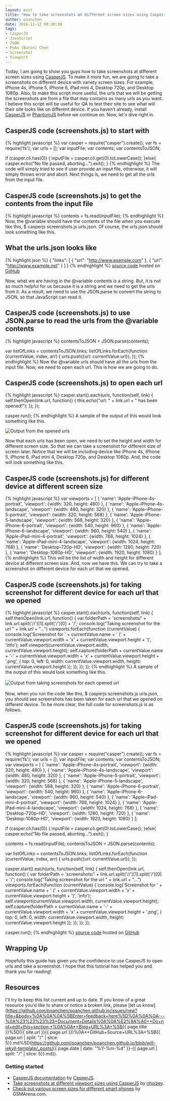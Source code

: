 ```yaml
---
layout: post
title: "How to take screenshots at different screen sizes using CasperJS?"
author: poanchen
date: 2016-11-12 08:30:30
tags:
- CasperJS
- JavaScript
- JSON
- PoAn (Baron) Chen
- Screenshot
- Viewport
---
```

Today, I am going to show you guys how to take screenshots at different screen sizes using [CasperJS](http://casperjs.org/). To make it more fun, we are going to take a screenshots on different device with variety screen sizes. For example, iPhone 4s, iPhone 5, iPhone 6, iPad mini 4, Desktop 720p, and Desktop 1080p. Also, to make this script more useful, the urls that we will be getting the screenshots are from a file that may contains as many urls as you want. I believe this script will be useful for QA to test their site to see what will their site looks like on different device. If you haven't already, install [CasperJS](http://casperjs.org/) or [PhantomJS](http://phantomjs.org/) before we continue on. Now, let's dive right in.

## CasperJS code (screenshots.js) to start with
{% highlight javascript %}
  var casper = require("casper").create();
  var fs = require('fs');
  var urls = [];
  var inputFile;
  var contents;
  var contentsToJSON;

  if (casper.cli.has(0)) {
    inputFile = casper.cli.get(0).toLowerCase();
  }else{
    casper.echo("No file passed, aborting...").exit();
  }
{% endhighlight %}
The code will simply tried to see if user provide an input file, otherwise, it will simply throws error and abort. Next things is, we need to get all the urls from the input file.

## CasperJS code (screenshots.js) to get the contents from the input file
{% highlight javascript %}
  contents = fs.read(inputFile);
{% endhighlight %}
Now, the @variable should have the contents of the file when you execute like this, $ casperjs screenshots.js urls.json. Of course, the urls.json should look something like this.

## What the urls.json looks like
{% highlight json %}
  {
    "links": [
      {
        "url": "http://www.example.com"
      },
      {
        "url": "http://www.example.net"
      }
    ]
  }
{% endhighlight %}
<a href="https://github.com/poanchen/code-for-blog/blob/master/2016/11/12/how-to-take-screenshots-at-different-screen-sizes-using-casperjs/urls.json" target="_blank">source code</a> hosted on <a href="https://github.com" target="_blank">GitHub</a>

Now, what we are having in the @variable contents is a string. But, it is not so much helpful for us because it is a string and we need to get the urls from it. As a result, we need to use the JSON.parse to convert the string to JSON, so that JavaScript can read it.

## CasperJS code (screenshots.js) to use JSON.parse to read the urls from the @variable contents
{% highlight javascript %}
  contentsToJSON = JSON.parse(contents);

  var listOfLinks = contentsToJSON.links;
  listOfLinks.forEach(function (currentValue, index, arr) {
    urls.push({url: currentValue.url});
  });
{% endhighlight %}
Now the @variable urls should have all the urls from the input file. Now, we need to open each url. This is how we are going to do.

## CasperJS code (screenshots.js) to open each url
{% highlight javascript %}
  casper.start().each(urls, function(self, link) {
    self.thenOpen(link.url, function() {
      this.echo("url: " + link.url + " has been opened!");
    });
  });

  casper.run();
{% endhighlight %}
A sample of the output of this would look something like this.

<img src="/img/2016/11/12/how-to-take-screenshots-at-different-screen-sizes-using-casperjs/outputFromOpenedUrls.PNG" alt="Output from the opened urls">

Now that each urls has been open, we need to set the height and width for different screen size. So that we can take a screenshot for different size of screen later. Notice that we will be including device like iPhone 4s, iPhone 5, iPhone 6, iPad mini 4, Desktop 720p, and Desktop 1080p. And, the code will look something like this.

## CasperJS code (screenshots.js) for different device at different screen size
{% highlight javascript %}
  var viewports = [
    {
      'name': 'Apple-iPhone-4s-portrait',
      'viewport': {width: 320, height: 480}
    },
    {
      'name': 'Apple-iPhone-4s-landscape',
      'viewport': {width: 480, height: 320}
    },
    {
      'name': 'Apple-iPhone-5-portrait',
      'viewport': {width: 320, height: 568}
    },
    {
      'name': 'Apple-iPhone-5-landscape',
      'viewport': {width: 568, height: 320}
    },
    {
      'name': 'Apple-iPhone-6-portrait',
      'viewport': {width: 540, height: 960}
    },
    {
      'name': 'Apple-iPhone-6-landscape',
      'viewport': {width: 960, height: 540}
    },
    {
      'name': 'Apple-iPad-mini-4-portrait',
      'viewport': {width: 768, height: 1024}
    },
    {
      'name': 'Apple-iPad-mini-4-landscape',
      'viewport': {width: 1024, height: 768}
    },
    {
      'name': 'Desktop-720p-HD',
      'viewport': {width: 1280, height: 720}
    },
    {
      'name': 'Desktop-1080p-HD',
      'viewport': {width: 1920, height: 1080}
    }
  ];
{% endhighlight %}
This will be the list of width and height for different device at different screen size. And, now we have this. We can try to take a screenshot on different device for each url that we opened.

## CasperJS code (screenshots.js) for taking screenshot for different device for each url that we opened
{% highlight javascript %}
  casper.start().each(urls, function(self, link) {
    self.thenOpen(link.url, function() {
      var folderPath = 'screenshots/' + link.url.split('//')[1].split('/')[0] + '/';
      console.log("Taking screenshot for the url " + link.url + "...")
      viewports.forEach(function (currentValue) {
        console.log('Screenshot for ' + currentValue.name + ' (' + currentValue.viewport.width + 'x' + currentValue.viewport.height + ')', 'info');
        self.viewport(currentValue.viewport.width, currentValue.viewport.height);
        self.capture(folderPath + currentValue.name + '-' + currentValue.viewport.width + 'x' + currentValue.viewport.height + '.png', {
          top: 0,
          left: 0,
          width: currentValue.viewport.width,
          height: currentValue.viewport.height
        });
      });
    });
  });
{% endhighlight %}
A sample of the output of this would look something like this.<br><br>
<img src="/img/2016/11/12/how-to-take-screenshots-at-different-screen-sizes-using-casperjs/outputFromTakingScreenshotsForEachUrl.PNG" alt="Output from taking screenshots for each opened url"><br><br>
Now, when you run the code like this, $ casperjs screenshots.js urls.json, you should see screenshots has been taken for each url that we opened on different device. To be more clear, the full code for screenshots.js is as follows.

## CasperJS code (screenshots.js) for taking screenshot for different device for each url that we opened 
{% highlight javascript %}
  var casper = require("casper").create();
  var fs = require('fs');
  var urls = [];
  var inputFile;
  var contents;
  var contentsToJSON;
  var viewports = [
    {
      'name': 'Apple-iPhone-4s-portrait',
      'viewport': {width: 320, height: 480}
    },
    {
      'name': 'Apple-iPhone-4s-landscape',
      'viewport': {width: 480, height: 320}
    },
    {
      'name': 'Apple-iPhone-5-portrait',
      'viewport': {width: 320, height: 568}
    },
    {
      'name': 'Apple-iPhone-5-landscape',
      'viewport': {width: 568, height: 320}
    },
    {
      'name': 'Apple-iPhone-6-portrait',
      'viewport': {width: 540, height: 960}
    },
    {
      'name': 'Apple-iPhone-6-landscape',
      'viewport': {width: 960, height: 540}
    },
    {
      'name': 'Apple-iPad-mini-4-portrait',
      'viewport': {width: 768, height: 1024}
    },
    {
      'name': 'Apple-iPad-mini-4-landscape',
      'viewport': {width: 1024, height: 768}
    },
    {
      'name': 'Desktop-720p-HD',
      'viewport': {width: 1280, height: 720}
    },
    {
      'name': 'Desktop-1080p-HD',
      'viewport': {width: 1920, height: 1080}
    }
  ];

  if (casper.cli.has(0)) {
    inputFile = casper.cli.get(0).toLowerCase();
  }else{
    casper.echo("No file passed, aborting...").exit();
  }

  contents = fs.read(inputFile);
  contentsToJSON = JSON.parse(contents);

  var listOfLinks = contentsToJSON.links;
  listOfLinks.forEach(function (currentValue, index, arr) {
    urls.push({url: currentValue.url});
  });

  casper.start().each(urls, function(self, link) {
    self.thenOpen(link.url, function() {
      var folderPath = 'screenshots/' + link.url.split('//')[1].split('/')[0] + '/';
      console.log("Taking screenshot for the url " + link.url + "...")
      viewports.forEach(function (currentValue) {
        console.log('Screenshot for ' + currentValue.name + ' (' + currentValue.viewport.width + 'x' + currentValue.viewport.height + ')', 'info');
        self.viewport(currentValue.viewport.width, currentValue.viewport.height);
        self.capture(folderPath + currentValue.name + '-' + currentValue.viewport.width + 'x' + currentValue.viewport.height + '.png', {
          top: 0,
          left: 0,
          width: currentValue.viewport.width,
          height: currentValue.viewport.height
        });
      });
    });
  });

  casper.run();
{% endhighlight %}
<a href="https://github.com/poanchen/code-for-blog/blob/master/2016/11/12/how-to-take-screenshots-at-different-screen-sizes-using-casperjs/screenshots.js" target="_blank">source code</a> hosted on <a href="https://github.com" target="_blank">GitHub</a>

## Wrapping Up

Hopefully this guide has given you the confidence to use CasperJS to open urls and take a screenshot. I hope that this tutorial has helped you and thank you for reading!

## Resources

I'll try to keep this list current and up to date. If you know of a great resource you'd like to share or notice a broken link, please [let us know](https://github.com/poanchen/poanchen.github.io/issues/new?title=&body=%0A%0A%0A%5BEnter+feedback+here%5D%0A%0A%0A---%0A%23%23%23%23+Document+Details%0A%0A%E2%9A%A0+*Do+not+edit+this+section.*%0A%0A*+Blog+URL%3A+%5B{{ page.title }}%5D({{ site.url }}{{ page.url }})%0A*+GitHub+Source+URL%3A+%5B{{ page.url | split: "/" | slice: 5}}.md%5D(https://github.com/poanchen/poanchen.github.io/blob/will-jekyll-template/_posts/{{ page.date | date: "%Y-%m-%d" }}-{{ page.url | split: "/" | slice: 5}}.md)).

### Getting started

* [CasperJS documentation](http://docs.casperjs.org/en/latest/) by [CasperJS](http://casperjs.org/).
* [Take screenshots at different viewport sizes using CasperJS](https://gist.github.com/nhoizey/4060568) by [nhoizey](https://github.com/nhoizey).
* [Check out various screen sizes for different smart phones](http://www.gsmarena.com/) by GSMArena.com.